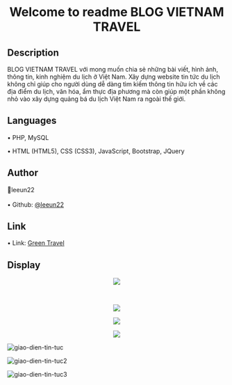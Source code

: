 <h1 align="center"> Welcome to readme BLOG VIETNAM TRAVEL </h1>

<h2> Description </h2>
BLOG VIETNAM TRAVEL với mong muốn chia sẻ những bài viết, hình ảnh, thông tin, kinh nghiệm du lịch ở Việt Nam. Xây dựng website tin tức du lịch không chỉ giúp cho người dùng dễ dàng tìm kiếm thông tin hữu ích về các địa điểm du lịch, văn hóa, ẩm thực địa phương mà còn giúp một phần không nhỏ vào xây dựng quảng bá du lịch Việt Nam ra ngoài thế giới.

<h2> Languages </h2>
<p> • PHP, MySQL </p>
<p> • HTML (HTML5), CSS (CSS3), JavaScript, Bootstrap, JQuery </p>

<h2> Author </h2>
👤leeun22 <br> <br>
• Github: <a href = "https://leeun22.github.io/GREEN-TRAVEL/"> @leeun22 </a> <br>

<h2> Link </h2>
• Link: <a href = "https://leeun22.github.io/SABLANCA/"> Green Travel </a> <br>

<h2> Display </h2>
<p align="center">
<img max-width: 100% align="center" src="https://user-images.githubusercontent.com/117708296/220161367-3afad30c-f9dc-4fc1-b87a-86ff45014cee.png">
</p> <br>
<p align="center">
<img max-width: 100% align="center" src="https://user-images.githubusercontent.com/117708296/220161810-332b65f4-1179-4f43-9137-dff6cf16def7.png">
</p>
<p align="center">
<img max-width: 100% align="center" src="https://user-images.githubusercontent.com/117708296/220161984-e919fce4-ce5a-4cbb-9203-7604ffefc92b.png">
</p>
<p align="center">
<img max-width: 100% align="center" src="https://github.com/leeun22/GREEN-TRAVEL/assets/117708296/c493fca9-18f4-4dbd-b4cd-885c183ddd61">
</p>

![giao-dien-tin-tuc](https://github.com/leeun22/GREEN-TRAVEL/assets/117708296/7105e153-fe38-4cda-8a58-6183a0020174)

![giao-dien-tin-tuc2](https://github.com/leeun22/GREEN-TRAVEL/assets/117708296/5c4352d8-8007-45c6-a2c0-fdb27f32a5fc)

![giao-dien-tin-tuc3](https://github.com/leeun22/GREEN-TRAVEL/assets/117708296/0763185a-fcf8-43ca-8344-18c7ca5e6b42)


